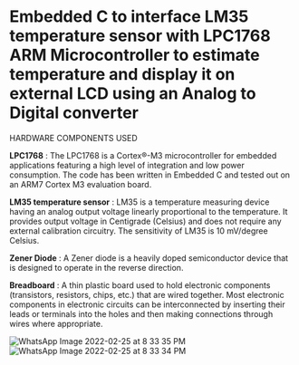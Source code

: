 # Embedded C to interface LM35 temperature sensor with LPC1768 ARM Microcontroller to estimate temperature and display it on external LCD using an Analog to Digital converter

HARDWARE COMPONENTS USED

**LPC1768** : 
The LPC1768 is a Cortex®-M3 microcontroller for embedded applications featuring a high level 
of integration and low power consumption. The code has been written in Embedded C and tested 
out on an ARM7 Cortex M3 evaluation board.

**LM35 temperature sensor** : 
LM35 is a temperature measuring device having an analog output voltage linearly proportional 
to the temperature. It provides output voltage in Centigrade (Celsius) and does not require any 
external calibration circuitry. The sensitivity of LM35 is 10 mV/degree Celsius.

**Zener Diode** : 
A Zener diode is a heavily doped semiconductor device that is designed to operate in the reverse 
direction.

**Breadboard** : 
A thin plastic board used to hold electronic components (transistors, resistors, chips, etc.) that are 
wired together. Most electronic components in electronic circuits can be interconnected by 
inserting their leads or terminals into the holes and then making connections through wires where 
appropriate.

![WhatsApp Image 2022-02-25 at 8 33 35 PM](https://user-images.githubusercontent.com/55917458/155737940-52f31170-da57-4a8b-b812-adebfc300b04.jpeg)
![WhatsApp Image 2022-02-25 at 8 33 34 PM](https://user-images.githubusercontent.com/55917458/155737947-d5c67140-7aa0-4d2e-8dae-405977bd20d0.jpeg)
